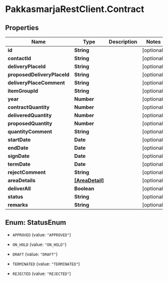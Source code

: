 # PakkasmarjaRestClient.Contract

## Properties
Name | Type | Description | Notes
------------ | ------------- | ------------- | -------------
**id** | **String** |  | [optional] 
**contactId** | **String** |  | [optional] 
**deliveryPlaceId** | **String** |  | [optional] 
**proposedDeliveryPlaceId** | **String** |  | [optional] 
**deliveryPlaceComment** | **String** |  | [optional] 
**itemGroupId** | **String** |  | [optional] 
**year** | **Number** |  | [optional] 
**contractQuantity** | **Number** |  | [optional] 
**deliveredQuantity** | **Number** |  | [optional] 
**proposedQuantity** | **Number** |  | [optional] 
**quantityComment** | **String** |  | [optional] 
**startDate** | **Date** |  | [optional] 
**endDate** | **Date** |  | [optional] 
**signDate** | **Date** |  | [optional] 
**termDate** | **Date** |  | [optional] 
**rejectComment** | **String** |  | [optional] 
**areaDetails** | [**[AreaDetail]**](AreaDetail.md) |  | [optional] 
**deliverAll** | **Boolean** |  | [optional] 
**status** | **String** |  | [optional] 
**remarks** | **String** |  | [optional] 


<a name="StatusEnum"></a>
## Enum: StatusEnum


* `APPROVED` (value: `"APPROVED"`)

* `ON_HOLD` (value: `"ON_HOLD"`)

* `DRAFT` (value: `"DRAFT"`)

* `TERMINATED` (value: `"TERMINATED"`)

* `REJECTED` (value: `"REJECTED"`)




